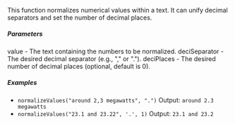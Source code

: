 This function normalizes numerical values within a text. It can unify decimal separators and set the number of decimal places.

##### Parameters
value - The text containing the numbers to be normalized.
deciSeparator - The desired decimal separator (e.g., "," or ".").
deciPlaces - The desired number of decimal places (optional, default is 0).

##### Examples
* `normalizeValues("around 2,3 megawatts", ".")` Output: `around 2.3 megawatts`
* `normalizeValues("23.1 and 23.22", '.', 1)` Output: `23.1 and 23.2`